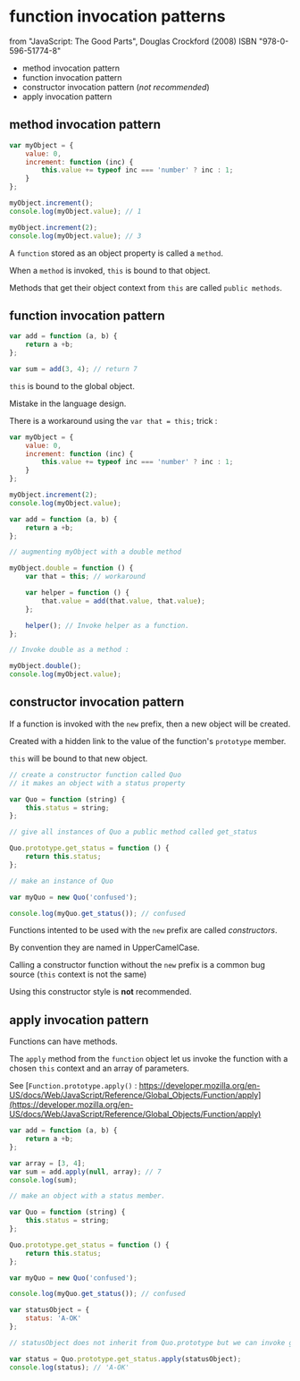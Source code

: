 # function invocation patterns

from "JavaScript: The Good Parts", Douglas Crockford (2008) ISBN "978-0-596-51774-8"

- method invocation pattern
- function invocation pattern
- constructor invocation pattern (*not recommended*)
- apply invocation pattern

## method invocation pattern

```javascript
var myObject = {
    value: 0,
    increment: function (inc) {
        this.value += typeof inc === 'number' ? inc : 1;
    }
};

myObject.increment();
console.log(myObject.value); // 1

myObject.increment(2);
console.log(myObject.value); // 3
```

A `function` stored as an object property is called a `method`.

When a `method` is invoked, `this` is bound to that object.

Methods that get their object context from `this` are called `public methods`.

## function invocation pattern

```javascript
var add = function (a, b) {
    return a +b;
};

var sum = add(3, 4); // return 7
```

`this` is bound to the global object.

Mistake in the language design.

There is a workaround using the `var that = this;` trick :

```javascript
var myObject = {
    value: 0,
    increment: function (inc) {
        this.value += typeof inc === 'number' ? inc : 1;
    }
};

myObject.increment(2);
console.log(myObject.value);

var add = function (a, b) {
    return a +b;
};

// augmenting myObject with a double method

myObject.double = function () {
    var that = this; // workaround

    var helper = function () {
        that.value = add(that.value, that.value);
    };

    helper(); // Invoke helper as a function.
};

// Invoke double as a method :

myObject.double();
console.log(myObject.value);
```

## constructor invocation pattern

If a function is invoked with the `new` prefix, then a new object will be created.

Created with a hidden link to the value of the function's `prototype` member.

`this` will be bound to that new object.

```javascript
// create a constructor function called Quo
// it makes an object with a status property

var Quo = function (string) {
    this.status = string;
};

// give all instances of Quo a public method called get_status

Quo.prototype.get_status = function () {
    return this.status;
};

// make an instance of Quo

var myQuo = new Quo('confused');

console.log(myQuo.get_status()); // confused
```

Functions intented to be used with the `new` prefix are called *constructors*.

By convention they are named in UpperCamelCase.

Calling a constructor function without the `new` prefix is a common bug source
(`this` context is not the same)

Using this constructor style is **not** recommended.

## apply invocation pattern

Functions can have methods.

The `apply` method from the `function` object let us invoke the function with a chosen `this` context and an array of parameters.

See [`Function.prototype.apply()` : https://developer.mozilla.org/en-US/docs/Web/JavaScript/Reference/Global_Objects/Function/apply](https://developer.mozilla.org/en-US/docs/Web/JavaScript/Reference/Global_Objects/Function/apply)

```javascript
var add = function (a, b) {
    return a +b;
};

var array = [3, 4];
var sum = add.apply(null, array); // 7
console.log(sum);

// make an object with a status member.

var Quo = function (string) {
    this.status = string;
};

Quo.prototype.get_status = function () {
    return this.status;
};

var myQuo = new Quo('confused');

console.log(myQuo.get_status()); // confused

var statusObject = {
    status: 'A-OK'
};

// statusObject does not inherit from Quo.prototype but we can invoke get_status method on statusObject

var status = Quo.prototype.get_status.apply(statusObject);
console.log(status); // 'A-OK'
```
